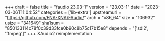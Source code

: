 +++
draft = false
title = "faudio 23.03-1"
version = "23.03-1"
date = "2023-03-06T11:04:52"
categories = ['lib-extra']
upstreamurl = "https://github.com/FNA-XNA/FAudio/"
arch = "x86_64"
size = "106932"
usize = "341649"
sha1sum = "850133114c78f0c39d33fce0b90c8b75c17b15e8"
depends = "['sdl2', 'ffmpeg']"
+++
XAudio2 reimplementation